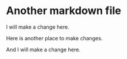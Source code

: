 # Another markdown file

I will make a change here.

Here is another place to make changes.

And I will make a change here.